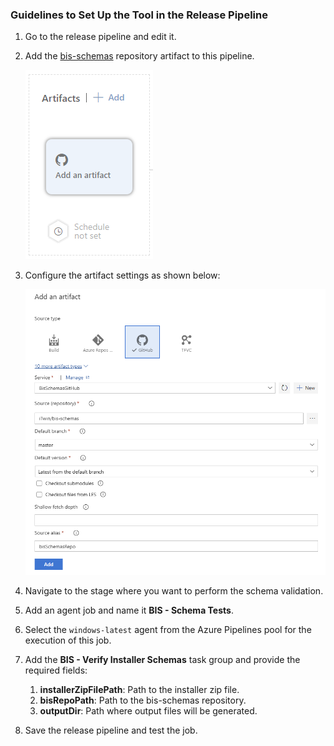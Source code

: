 ### Guidelines to Set Up the Tool in the Release Pipeline

1. Go to the release pipeline and edit it.
2. Add the [bis-schemas](https://github.com/iTwin/bis-schemas) repository artifact to this pipeline.

   ![Add Artifact](./media/add-bis-schemas-repo-artifact.png)

3. Configure the artifact settings as shown below:

   ![Artifact Settings](./media/bis-schema-repo-artifact-settings.png)

4. Navigate to the stage where you want to perform the schema validation.
5. Add an agent job and name it **BIS - Schema Tests**.
6. Select the `windows-latest` agent from the Azure Pipelines pool for the execution of this job.
7. Add the **BIS - Verify Installer Schemas** task group and provide the required fields:
   1. **installerZipFilePath**: Path to the installer zip file.
   2. **bisRepoPath**: Path to the bis-schemas repository.
   3. **outputDir**: Path where output files will be generated.
8. Save the release pipeline and test the job.

